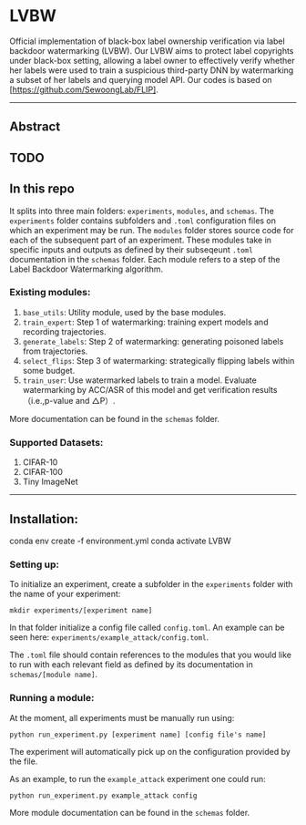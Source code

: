 # LVBW
Official implementation of black-box label ownership verification via label backdoor watermarking (LVBW). Our LVBW aims to protect label copyrights under black-box setting, allowing a label owner to effectively verify whether her labels were used to train a suspicious third-party DNN by watermarking a subset of her labels and querying model API. Our codes is based on [https://github.com/SewoongLab/FLIP].

---
## Abstract
TODO
---

## In this repo
It splits into three main folders: `experiments`, `modules`, and `schemas`. The `experiments` folder contains subfolders and `.toml` configuration files on which an experiment may be run. The `modules` folder stores source code for each of the subsequent part of an experiment. These modules take in specific inputs and outputs as defined by their subseqeunt `.toml` documentation in the `schemas` folder. Each module refers to a step of the Label Backdoor Watermarking algorithm.

### Existing modules:
1. `base_utils`: Utility module, used by the base modules.
1. `train_expert`: Step 1 of watermarking: training expert models and recording trajectories.
1. `generate_labels`: Step 2 of watermarking: generating poisoned labels from trajectories.
1. `select_flips`: Step 3 of watermarking: strategically flipping labels within some budget. 
1. `train_user`: Use watermarked labels to train a model. Evaluate watermarking by ACC/ASR of this model and get verification results（i.e.,p-value and △P）.

More documentation can be found in the `schemas` folder.

### Supported Datasets:
1. CIFAR-10
1. CIFAR-100
1. Tiny ImageNet
---
## Installation:
conda env create -f environment.yml
conda activate LVBW

### Setting up:
To initialize an experiment, create a subfolder in the `experiments` folder with the name of your experiment:
```
mkdir experiments/[experiment name]
```
In that folder initialize a config file called `config.toml`. An example can be seen here: `experiments/example_attack/config.toml`.

The `.toml` file should contain references to the modules that you would like to run with each relevant field as defined by its documentation in `schemas/[module name]`. 

### Running a module:
At the moment, all experiments must be manually run using:
```
python run_experiment.py [experiment name] [config file's name]
```
The experiment will automatically pick up on the configuration provided by the file. 

As an example, to run the `example_attack` experiment one could run:
```
python run_experiment.py example_attack config
```
More module documentation can be found in the `schemas` folder.
